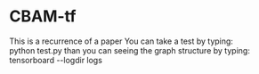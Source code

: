 # CBAM-tf
This is a recurrence of a paper
You can take a test by typing:\
    python test.py
than you can seeing the graph structure by typing:
    tensorboard --logdir logs
